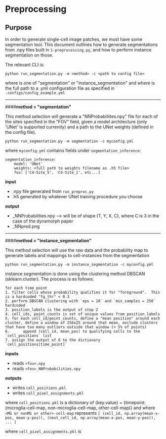 # Preprocessing

## Purpose

In order to generate single-cell image patches, we must have some segmentation tool.  This document outlines how to generate segmentations from .npy files built in `1-preprocessing.py`, and how to perform instance segmentation on those.


The relevant CLI is:
```text
python run_segmentation.py -m <method> -c <path to config file>
```

where <method> is one of "segmentation" or "instance_segmentation" and
where <path to config file> is the full path to a .yml configuration file as specified in `.configs/config_example.yml`

--------------------------------------------
####**method = "segmentation"**

This method selection will generate a "NNProbabiliites.npy" file for each of the sites specified in the "FOV" field, given a model architecture (only 'UNet' is supported currently) and a path to the UNet weights (defined in the config file). 

```text
python run_segmentation.py -m segmentation -c myconfig.yml
```

where `myconfig.yml` contains fields under `segmentation_inference`:
```text
segmentation_inference:
    model: 'UNet'
    weights: <full path to weights filename as .h5 file>
    fov: ['C4-Site_5', 'C4-Site_1', etc...]
```

**input**

- <fov>.npy file generated from `run_preproc.py`
- <my weights file>.h5 generated by whatever UNet training procedure you choose

**output**
- <fov>_NNProbabilities.npy --> will be of shape (T, Y, X, C), where C is 3 in the case of the dynamorph paper
- <fov>_NNpred.png

-------------------------------------------
####**method = "instance_segmentation"**

This method selection will use the raw data and the probability map to generate labels and mappings to cell-instances from the segmentation

```text
python run_segmentation.py -m instance_segmentation -c myconfig.yml
```

instance segmentation is done using the clustering method DBSCAN (sklearn.cluster).  The process is as follows:

```text
for each time point
1. filter cells whose probability qualifies it for "foreground".  This is a hardcoded "fg_thr" < 0.3
2. perform DBSCAN clustering with `eps = 10` and `min_samples = 250` hardcoded
3. position_labels is the output of step 2
4. cell_ids, point_counts is set of unique values from position_labels
5. for each cell_id/point_counts, define a "mean position" around each cluster, define a window of 256x25 around that mean, exclude clusters that have too many outliers outside that window (> 5% of points) 
6.      append (cell_id, mean_pos) to qualifying cells to the `cell_positions` list
7. assign the output of 6 to the dictionary `cell_positions[time_point]`

```

**inputs**
- reads `<fov>.npy`
- reads `<fov>_NNProbabilities.npy`

**outputs**
- writes `cell_positions.pkl`
- writes `cell_pixel_assignments.pkl`

where `cell_positions.pkl` is a dictionary of {key:value} = {timepoint: (microglia-cell-map, non-microglia-cell-map, other-cell-map)}
and where `<MG or nonMG or other>-cell-map` represents `[ (cell_id, np.array(mean-x-pos, mean-y-pos)), (next_cell_id, np.array(mean-x-pos, mean-y-pos)), ... ]`


where `cell_pixel_assignments.pkl` is 